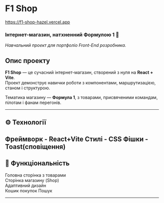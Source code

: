 # F1 Shop

https://f1-shop-hazel.vercel.app   

### Інтернет-магазин, натхненний Формулою 1 🏁  
*Навчальний проект для портфоліо Front-End розробника.*


## Опис проекту
**F1 Shop** — це сучасний інтернет-магазин, створений з нуля на **React + Vite**.  
Проект демонструє навички роботи з компонентами, маршрутизацією, станом і структурою.  

Тематика магазину — **Формула 1**, з товарами, присвяченими командам, пілотам і фанам перегонів.

---

## ⚙️ Технології
Фреймворк - **React+Vite** 
Стилі - **CSS**
Фішки - **Toast(сповіщення)**
---

## 🚀 Функціональність

Головна сторінка з товарами  
Сторінка магазину (Shop)  
Адаптивний дизайн  
Кошик покупок
Пошук

---

